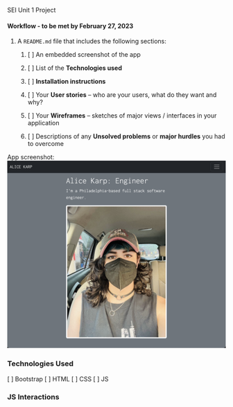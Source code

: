 SEI Unit 1 Project

#### Workflow - to be met by February 27, 2023
1. A `README.md` file that includes the following sections:
    1. [ ] An embedded screenshot of the app

    1. [ ] List of the **Technologies used**
    1. [ ] **Installation instructions**
    1. [ ] Your **User stories** – who are your users, what do they want and why?
    1. [ ] Your **Wireframes** – sketches of major views / interfaces in your application
    1. [ ] Descriptions of any **Unsolved problems** or **major hurdles** you had to overcome

App screenshot: 
![URL section](https://raw.githubusercontent.com/hexxxx/portfolio/gh-pages/images/screenshot.png "Screenshot")

### Technologies Used
[ ] Bootstrap
[ ] HTML
[ ] CSS
[ ] JS

### JS Interactions
